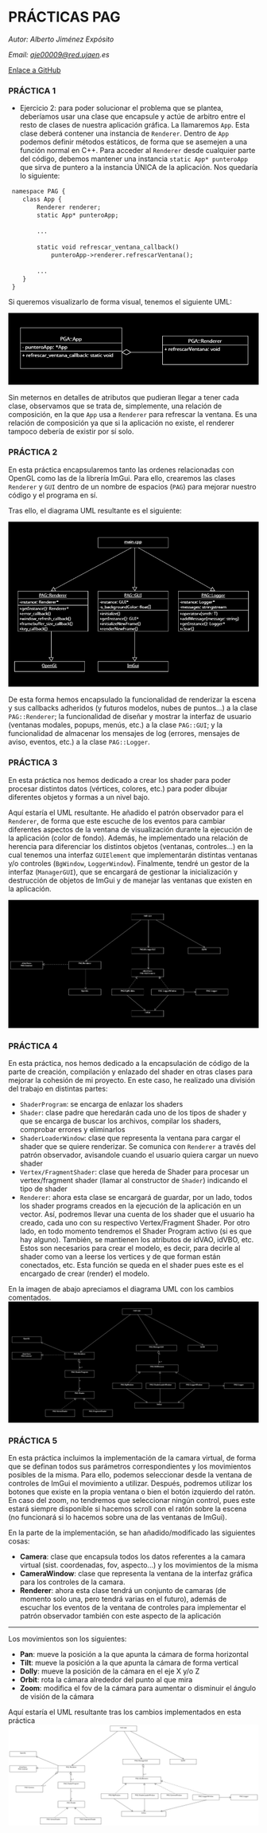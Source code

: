 # PRÁCTICAS PAG

_Autor: Alberto Jiménez Expósito_

_Email: aje00009@red.ujaen.es_

[Enlace a GitHub](https://github.com/aje00009/PGA_PRACTICE)

### PRÁCTICA 1

* Ejercicio 2: para poder solucionar el problema que se plantea, deberíamos usar una clase que encapsule y actúe de arbitro 
entre el resto de clases de nuestra aplicación gráfica. La llamaremos ``App``. Esta clase deberá contener una instancia de `Renderer`. Dentro de `App` podemos definir métodos
estáticos, de forma que se asemejen a una función normal en C++. Para acceder al ``Renderer`` desde cualquier parte del código, debemos mantener
una instancia ``static App* punteroApp`` que sirva de puntero a la instancia ÚNICA de la aplicación. Nos quedaría lo siguiente:

```
 namespace PAG {
    class App {
        Renderer renderer;
        static App* punteroApp;
        
        ...
        
        static void refrescar_ventana_callback()
            punteroApp->renderer.refrescarVentana();
        
        ...
    }
 }
```

Si queremos visualizarlo de forma visual, tenemos el siguiente UML:

![Imagen UML Práctica 1 Ejercicio 2](resources/images/uml_prac1_ejer2.png)

Sin meternos en detalles de atributos que pudieran llegar a tener cada clase, observamos que se trata
de, simplemente, una relación de composición, en la que ``App`` usa a `Renderer` para refrescar la ventana. Es 
una relación de composición ya que si la aplicación no existe, el renderer tampoco debería de existir por sí solo.

### PRÁCTICA 2

En esta práctica encapsularemos tanto las ordenes relacionadas con OpenGL como las de la librería ImGui. 
Para ello, crearemos las clases ``Renderer`` y `GUI` dentro de un nombre de espacios (`PAG`) para mejorar nuestro código y 
el programa en sí.

Tras ello, el diagrama UML resultante es el siguiente:

![Imagen UML Práctica 2](resources/images/uml_prac2.png)

De esta forma hemos encapsulado la funcionalidad de renderizar la escena y sus callbacks adheridos (y futuros modelos, nubes de puntos...) a
la clase ``PAG::Renderer``; la funcionalidad de diseñar y mostrar la interfaz de usuario (ventanas modales, popups, menús, etc.) a la clase
``PAG::GUI``; y la funcionalidad de almacenar los mensajes de log (errores, mensajes de aviso, eventos, etc.) a la clase `PAG::Logger`.

### PRÁCTICA 3
En esta práctica nos hemos dedicado a crear los shader para poder procesar distintos datos (vértices, colores, etc.) para poder
dibujar diferentes objetos y formas a un nivel bajo.

Aquí estaría el UML resultante. He añadido el patrón observador para el ``Renderer``, de forma que este escuche de los eventos para
cambiar diferentes aspectos de la ventana de visualización durante la ejecución de la aplicación (color de fondo). Además,
he implementado una relación de herencia para diferenciar los distintos objetos (ventanas, controles...) en la cual tenemos una interfaz
``GUIElement`` que implementarán distintas ventanas y/o controles (`BgWindow`, `LoggerWindow`). Finalmente, tendré un gestor de la interfaz (`ManagerGUI`),
que se encargará de gestionar la inicialización y destrucción de objetos de ImGui y de manejar las ventanas que existen en la aplicación.

![Imagen UML Práctica 3](resources/images/uml_prac3.png)

### PRÁCTICA 4

En esta práctica, nos hemos dedicado a la encapsulación de código de la parte de creación, compilación y enlazado del shader en otras
clases para mejorar la cohesión de mi proyecto. En este caso, he realizado una división del trabajo en distintas partes:

* ``ShaderProgram``: se encarga de enlazar los shaders
* ``Shader``: clase padre que heredarán cada uno de los tipos de shader y que se encarga de buscar los archivos, compilar los shaders, comprobar errores y eliminarlos
* ``ShaderLoaderWindow``: clase que representa la ventana para cargar el shader que se quiere renderizar. Se comunica con `Renderer` a través del patrón observador, avisandole cuando el usuario quiera cargar un nuevo shader
* ``Vertex/FragmentShader``: clase que hereda de Shader para procesar un vertex/fragment shader (llamar al constructor de `Shader`) indicando el tipo de shader
* ``Renderer``: ahora esta clase se encargará de guardar, por un lado, todos los shader programs creados en la ejecución de la aplicación en un vector. Así, podremos llevar una cuenta de los shader que el usuario ha creado, cada uno con su respectivo Vertex/Fragment Shader. Por otro lado, en todo momento tendremos el Shader Program activo (si es que hay alguno). También, se mantienen los atributos de idVAO, idVBO, etc. Estos son necesarios para crear el modelo, es decir, para decirle al shader como van a leerse los vertices y de que forman están conectados, etc. Esta función se queda en el shader pues este es el encargado de crear (render) el modelo.

En la imagen de abajo apreciamos el diagrama UML con los cambios comentados. 
![Imagen UML Práctica 4](resources/images/uml_prac4.png)

### PRÁCTICA 5
En esta práctica incluimos la implementación de la camara virtual, de forma que se definan todos sus parámetros correspondientes
y los movimientos posibles de la misma. Para ello, podemos seleccionar desde la ventana de controles de ImGui el movimiento a utilizar. 
Después, podremos utilizar los botones que existe en la propia ventana o bien el botón izquierdo del ratón. En caso del zoom, no tendremos que
seleccionar ningún control, pues este estará siempre disponible si hacemos scroll con el ratón sobre la escena (no funcionará si lo hacemos sobre 
una de las ventanas de ImGui).

En la parte de la implementación, se han añadido/modificado las siguientes cosas:
* **Camera**: clase que encapsula todos los datos referentes a la camara virtual (sist. coordenadas, fov, aspecto...) y los movimientos de la misma
* **CameraWindow**: clase que representa la ventana de la interfaz gráfica para los controles de la camara.
* **Renderer**: ahora esta clase tendrá un conjunto de camaras (de momento solo una, pero tendrá varias en el futuro), además de escuchar los eventos de la ventana de controles para implementar el patrón observador también con este aspecto de la aplicación
* ****

Los movimientos son los siguientes:
* **Pan**: mueve la posición a la que apunta la cámara de forma horizontal
* **Tilt**: mueve la posición a la que apunta la cámara de forma vertical
* **Dolly**: mueve la posición de la cámara en el eje X y/o Z
* **Orbit**: rota la cámara alrededor del punto al que mira
* **Zoom**: modifica el fov de la cámara para aumentar o disminuir el ángulo de visión de la cámara

Aquí estaría el UML resultante tras los cambios implementados en esta práctica
![Imagen UML Práctica 5](resources/images/uml_prac5.png)